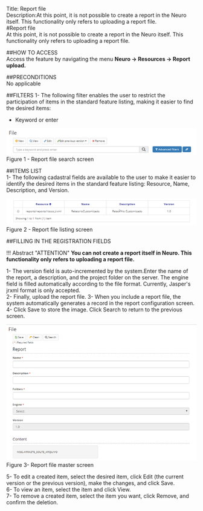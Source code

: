 Title: Report file  
Description:At this point, it is not possible to create a report in the Neuro itself. This functionality only refers to uploading a report file.  
#Report file  
At this point, it is not possible to create a report in the Neuro itself. This functionality only refers to uploading a report file.  

##HOW TO ACCESS  
Access the feature by navigating the menu **Neuro → Resources →  Report upload.**  

##PRECONDITIONS  
No applicable  

##FILTERS
1- The following filter enables the user to restrict the participation of items in the standard feature listing, making it easier to find the desired items:  

- Keyword or enter  

![Screenshot](images/Report-file-fig01.png)   
Figure 1 - Report file search screen  

##ITEMS LIST  
1- The following cadastral fields are available to the user to make it easier to identify the desired items in the standard feature listing: Resource, Name, Description, and Version.  

![Screenshot](images/Report-file-fig02.png)   
Figure 2 - Report file listing screen  

##FILLING IN THE REGISTRATION FIELDS  

!!! Abstract "ATTENTION"
    **You can not create a report itself in Neuro. This functionality only refers to uploading a report file.**  
	
1- The version field is auto-incremented by the system.Enter the name of the report, a description, and the project folder on the server. The engine field is filled automatically according to the file format. Currently, Jasper's jrxml format is only accepted.  
2- Finally, upload the report file.
3- When you include a report file, the system automatically generates a record in the report configuration screen.  
4- Click Save to store the image. Click Search to return to the previous screen.  

![Screenshot](images/Report-file-fig03.png)  
Figure 3- Report file master screen  

5- To edit a created item, select the desired item, click Edit (the current version or the previous version), make the changes, and click Save.  
6- To view an item, select the item and click View.  
7- To remove a created item, select the item you want, click Remove, and confirm the deletion.  

